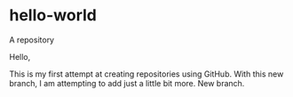 # hello-world
A repository

Hello, 

This is my first attempt at creating repositories using GitHub.
With this new branch, I am attempting to add just a little bit more. 
New branch.
